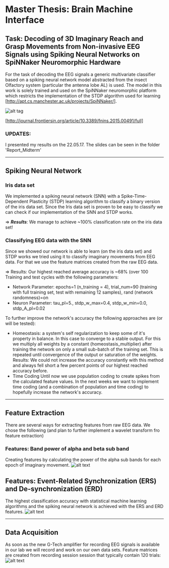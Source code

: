 Master Thesis: Brain Machine Interface
======================================

## Task: Decoding of 3D Imaginary Reach and Grasp Movements from Non-invasive EEG Signals using Spiking Neural Networks on SpiNNaker Neuromorphic Hardware

For the task of decoding the EEG signals a generic multivariate classifier based on a spiking neural network model abstracted from the insect Olfactory system (particular the antenna lobe AL) is used.
The model in this work is solely trained and used on the SpiNNaker neuromorphic platform which restricts the implementation of the STDP algorithm used for learning [http://apt.cs.manchester.ac.uk/projects/SpiNNaker/].

![alt tag](http://www.frontiersin.org/files/Articles/164125/fnins-09-00491-HTML/image_m/fnins-09-00491-g001.jpg)

[http://journal.frontiersin.org/article/10.3389/fnins.2015.00491/full]


### UPDATES:
I presented my results on the 22.05.17. The slides can be seen in the folder 'Report_Midterm'



--------------------------
## Spiking Neural Network

### Iris data set
We implemented a spiking neural network (SNN) with a Spike-Time-Dependent Plasticity  (STDP) learning algorithm to classify a binary version of the iris data set. 
Since the Iris data set is proven to be easy to classify we can check if our implementation of the SNN and STDP works.

=> ***Results***: We manage to achieve ~100% classification rate on the iris data set!

### Classifying EEG data with the SNN
Since we showed our network is able to learn (on the iris data set) and STDP works we tried using it to classify imaginary movements from EEG data. For that we use the feature matrices created from the raw EEG data.

=> Results: Our highest reached average accuracy is ~68% (over 100 Training and test cycles with the following parameters:
- Network Parameter:
epochs=1 (n_training = 4),
trial_num=90 (training with full training set, test with remaining 12 samples),
rand (network randomness)=on
- Neuron Parameter:
tau_pl=5.,
stdp_w_max=0.4,
stdp_w_min=0.0,
stdp_A_pl=0.02

To further improve the network's accuracy the following approaches are (or will be tested):
- Homeostasis:	a system's self regularization to keep some of it's property in balance. In this case to converge to a stable output.
For this we multiply all weights by a constant (homeostasis_multiplier) after training the network on only a small sub-batch of the training set. This is repeated until convergence of the output or saturation of the weights.
Results: We could not increase the accuracy constantly with this method and always fell short a few percent points of our highest reached accuracy before.
- Time Coding
Until now we use population coding to create spikes from the calculated feature values. In the next weeks we want to implement time coding (and a combination of population and time coding) to hopefully increase the network's accuracy.



----------------------
## Feature Extraction

There are several ways for extracting features from raw EEG data. We chose the following (and plan to further implement a wavelet transform fro feature extraction)

### Features: Band power of alpha and beta sub band 
Creating features by calculating the power of the alpha sub bands for each epoch of imaginary movement. 
![alt text](https://github.com/LeRyc/Master-Thesis-Brain-Machine-Interface/blob/master/readme_img/feat_extract_subbands.png)


## Features: Event-Related Synchronization (ERS) and De-synchronization (ERD)
The highest classification accuracy with statistical machine learning algorithms and the spiking neural network is achieved with the ERS and ERD features.
![alt text](https://github.com/LeRyc/Master-Thesis-Brain-Machine-Interface/blob/master/readme_img/feat_extract_ersd.png)



--------------------------
## Data Acquisition 
As soon as the new G-Tech amplifier for recording EEG signals is available in our lab we will record and work on our own data sets.
Feature matrices are created from recording session session that typically contain 120 trials:
![alt text](https://github.com/LeRyc/Master-Thesis-Brain-Machine-Interface/blob/master/readme_img/eeg_recording_trial.png)


